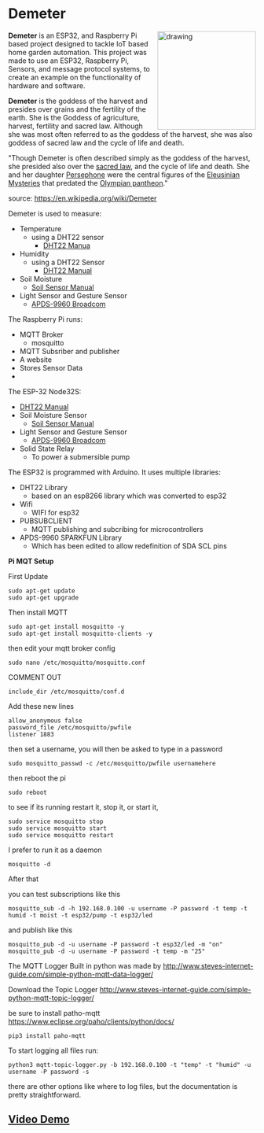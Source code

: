 
# Demeter


<img src="https://i.imgur.com/onVL47M.png" alt="drawing" align="right" width="200"/>


**Demeter** 
is an ESP32, and Raspberry Pi based project designed to tackle IoT based home garden automation. 
This project was made to use an ESP32, Raspberry Pi, Sensors, and message protocol systems, to create an example on the functionality of hardware and software. 


**Demeter** is the goddess of the harvest and presides over grains and the fertility of the earth. She is the Goddess of agriculture, harvest, fertility and sacred law. Although she was most often referred to as the goddess of the harvest, she was also goddess of sacred law and the cycle of life and death.


"Though Demeter is often described simply as the goddess of the harvest, she presided also over the [sacred law](https://en.wikipedia.org/wiki/Religious_law "Religious law"), and the cycle of life and death. She and her daughter [Persephone](https://en.wikipedia.org/wiki/Persephone "Persephone") were the central figures of the [Eleusinian Mysteries](https://en.wikipedia.org/wiki/Eleusinian_Mysteries "Eleusinian Mysteries") that predated the [Olympian pantheon](https://en.wikipedia.org/wiki/Olympian_pantheon "Olympian pantheon")."

source: https://en.wikipedia.org/wiki/Demeter




Demeter is used to measure:
* Temperature
	* using a DHT22 sensor
		* [DHT22 Manua](http://osoyoo.com/2018/03/15/arduino-lesson-dht22-humidity-and-temperature-sensor/)
* Humidity
	* using a DHT22 Sensor
		* [DHT22 Manual](http://osoyoo.com/2018/03/15/arduino-lesson-dht22-humidity-and-temperature-sensor/)
* Soil Moisture
	* [Soil Sensor Manual](https://www.dfrobot.com/product-1385.html)
* Light Sensor and Gesture Sensor
	* [APDS-9960 Broadcom ](https://www.broadcom.com/products/optical-sensors/integrated-ambient-light-and-proximity-sensors/apds-9960)

The Raspberry Pi runs:
* MQTT Broker
	* mosquitto
* MQTT Subsriber and publisher
* A website 
* Stores Sensor Data
* 

The ESP-32 Node32S:
*  [DHT22 Manual](http://osoyoo.com/2018/03/15/arduino-lesson-dht22-humidity-and-temperature-sensor/)
* Soil Moisture Sensor
	* [Soil Sensor Manual](https://www.dfrobot.com/product-1385.html)
* Light Sensor and Gesture Sensor
	* [APDS-9960 Broadcom ](https://www.broadcom.com/products/optical-sensors/integrated-ambient-light-and-proximity-sensors/apds-9960)
* Solid State Relay
	* To power a submersible pump


The ESP32 is programmed with Arduino.
It uses multiple libraries:
* DHT22 Library
	* based on an esp8266 library which was converted to esp32
* Wifi
	* WIFI for esp32
* PUBSUBCLIENT
	* MQTT publishing and subcribing for microcontrollers
* APDS-9960 SPARKFUN Library
	* Which has been edited to allow redefinition of SDA SCL pins


**Pi MQT Setup**

First Update

    sudo apt-get update
    sudo apt-get upgrade

Then install MQTT


    sudo apt-get install mosquitto -y
    sudo apt-get install mosquitto-clients -y

then edit your mqtt broker config

    sudo nano /etc/mosquitto/mosquitto.conf

COMMENT OUT 

    include_dir /etc/mosquitto/conf.d


Add these new lines 

    allow_anonymous false
    password_file /etc/mosquitto/pwfile
    listener 1883
then set a username, you will then be asked to type in a password

    sudo mosquitto_passwd -c /etc/mosquitto/pwfile usernamehere

then reboot the pi

    sudo reboot

to see if its running 
restart it, stop it, or start it, 

    sudo service mosquitto stop
    sudo service mosquitto start
    sudo service mosquitto restart


I prefer to run it as a daemon 

    mosquitto -d


After that 

you can test subscriptions like this

    mosquitto_sub -d -h 192.168.0.100 -u username -P password -t temp -t humid -t moist -t esp32/pump -t esp32/led

 and publish like this 
 

    mosquitto_pub -d -u username -P password -t esp32/led -m "on"
    mosquitto_pub -d -u username -P password -t temp -m "25"

The MQTT Logger Built in python was made by
http://www.steves-internet-guide.com/simple-python-mqtt-data-logger/


Download the Topic Logger
http://www.steves-internet-guide.com/simple-python-mqtt-topic-logger/



be sure to install patho-mqtt
https://www.eclipse.org/paho/clients/python/docs/

    pip3 install paho-mqtt

To start logging all files run:

    python3 mqtt-topic-logger.py -b 192.168.0.100 -t "temp" -t "humid" -u username -P password -s

there are other options like where to log files, but the documentation is pretty straightforward. 

## **[Video Demo](https://www.youtube.com/watch?v=5pMPL1SeoTc&feature=youtu.be&fbclid=IwAR2QvC8wq17j0w5lLA0l_VR7ZDK5Ay-3x2_NUq7i6ikyJTg7kcQ0YL093_U)**
